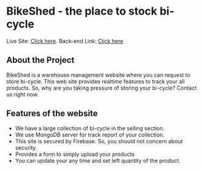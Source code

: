 # BikeShed - the place to stock bi-cycle

Live Site: [Click here](https://warehouse-4de2f.web.app/).
Back-end Link: [Click here](https://github.com/iinaamasum/BikeShed-server)

## About the Project

BikeShed is a warehouse management website where you can request to store bi-cycle. This web site provides realtime features to track your all products. So, why are you taking pressure of storing your bi-cycle? Contact us right now.

## Features of the website

- We have a large collection of bi-cycle in the selling section.
- We use MongoDB server for track report of your collection.
- This site is secured by Firebase. So, you should not concern about security.
- Provides a form to simply upload your products
- You can update your any time and set left quantity of the product.
